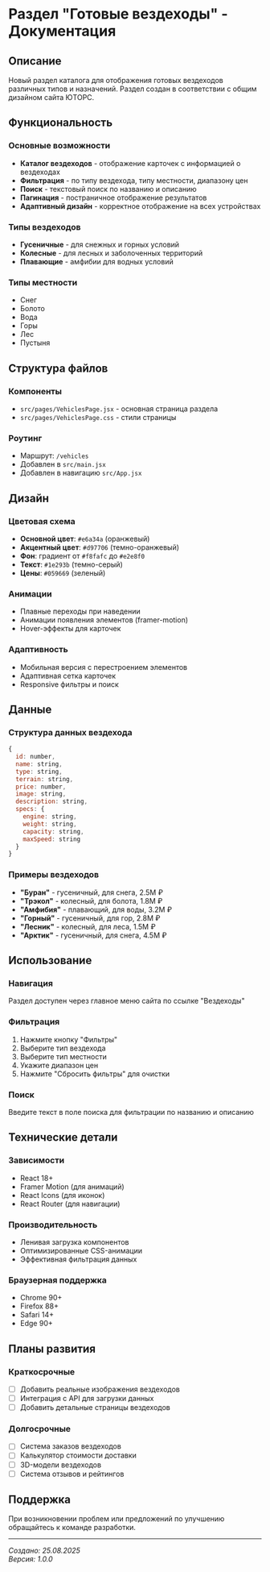 # Раздел "Готовые вездеходы" - Документация

## Описание
Новый раздел каталога для отображения готовых вездеходов различных типов и назначений. Раздел создан в соответствии с общим дизайном сайта ЮТОРС.

## Функциональность

### Основные возможности
- **Каталог вездеходов** - отображение карточек с информацией о вездеходах
- **Фильтрация** - по типу вездехода, типу местности, диапазону цен
- **Поиск** - текстовый поиск по названию и описанию
- **Пагинация** - постраничное отображение результатов
- **Адаптивный дизайн** - корректное отображение на всех устройствах

### Типы вездеходов
- **Гусеничные** - для снежных и горных условий
- **Колесные** - для лесных и заболоченных территорий
- **Плавающие** - амфибии для водных условий

### Типы местности
- Снег
- Болото
- Вода
- Горы
- Лес
- Пустыня

## Структура файлов

### Компоненты
- `src/pages/VehiclesPage.jsx` - основная страница раздела
- `src/pages/VehiclesPage.css` - стили страницы

### Роутинг
- Маршрут: `/vehicles`
- Добавлен в `src/main.jsx`
- Добавлен в навигацию `src/App.jsx`

## Дизайн

### Цветовая схема
- **Основной цвет**: `#e6a34a` (оранжевый)
- **Акцентный цвет**: `#d97706` (темно-оранжевый)
- **Фон**: градиент от `#f8fafc` до `#e2e8f0`
- **Текст**: `#1e293b` (темно-серый)
- **Цены**: `#059669` (зеленый)

### Анимации
- Плавные переходы при наведении
- Анимации появления элементов (framer-motion)
- Hover-эффекты для карточек

### Адаптивность
- Мобильная версия с перестроением элементов
- Адаптивная сетка карточек
- Responsive фильтры и поиск

## Данные

### Структура данных вездехода
```javascript
{
  id: number,
  name: string,
  type: string,
  terrain: string,
  price: number,
  image: string,
  description: string,
  specs: {
    engine: string,
    weight: string,
    capacity: string,
    maxSpeed: string
  }
}
```

### Примеры вездеходов
- **"Буран"** - гусеничный, для снега, 2.5M ₽
- **"Трэкол"** - колесный, для болота, 1.8M ₽
- **"Амфибия"** - плавающий, для воды, 3.2M ₽
- **"Горный"** - гусеничный, для гор, 2.8M ₽
- **"Лесник"** - колесный, для леса, 1.5M ₽
- **"Арктик"** - гусеничный, для снега, 4.5M ₽

## Использование

### Навигация
Раздел доступен через главное меню сайта по ссылке "Вездеходы"

### Фильтрация
1. Нажмите кнопку "Фильтры"
2. Выберите тип вездехода
3. Выберите тип местности
4. Укажите диапазон цен
5. Нажмите "Сбросить фильтры" для очистки

### Поиск
Введите текст в поле поиска для фильтрации по названию и описанию

## Технические детали

### Зависимости
- React 18+
- Framer Motion (для анимаций)
- React Icons (для иконок)
- React Router (для навигации)

### Производительность
- Ленивая загрузка компонентов
- Оптимизированные CSS-анимации
- Эффективная фильтрация данных

### Браузерная поддержка
- Chrome 90+
- Firefox 88+
- Safari 14+
- Edge 90+

## Планы развития

### Краткосрочные
- [ ] Добавить реальные изображения вездеходов
- [ ] Интеграция с API для загрузки данных
- [ ] Добавить детальные страницы вездеходов

### Долгосрочные
- [ ] Система заказов вездеходов
- [ ] Калькулятор стоимости доставки
- [ ] 3D-модели вездеходов
- [ ] Система отзывов и рейтингов

## Поддержка

При возникновении проблем или предложений по улучшению обращайтесь к команде разработки.

---
*Создано: 25.08.2025*  
*Версия: 1.0.0*
